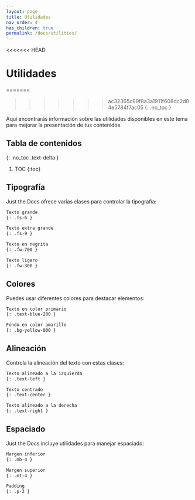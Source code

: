 ```yaml
---
layout: page
title: Utilidades
nav_order: 4
has_children: true
permalink: /docs/utilities/
---
```


<<<<<<< HEAD
# Utilidades
=======
>>>>>>> ac32365c89f8a3a1911f608dc2d04e5784f7ac05
{: .no_toc }

Aquí encontrarás información sobre las utilidades disponibles en este tema para mejorar la presentación de tus contenidos.

## Tabla de contenidos
{: .no_toc .text-delta }

1. TOC
{:toc}

## Tipografía

Just the Docs ofrece varias clases para controlar la tipografía:

```markdown
Texto grande
{: .fs-6 }

Texto extra grande
{: .fs-9 }

Texto en negrita
{: .fw-700 }

Texto ligero
{: .fw-300 }
```

## Colores

Puedes usar diferentes colores para destacar elementos:

```markdown
Texto en color primario
{: .text-blue-200 }

Fondo en color amarillo
{: .bg-yellow-000 }
```

## Alineación

Controla la alineación del texto con estas clases:

```markdown
Texto alineado a la izquierda
{: .text-left }

Texto centrado
{: .text-center }

Texto alineado a la derecha
{: .text-right }
```

## Espaciado

Just the Docs incluye utilidades para manejar espaciado:

```markdown
Margen inferior
{: .mb-4 }

Margen superior
{: .mt-4 }

Padding
{: .p-3 }
``` 